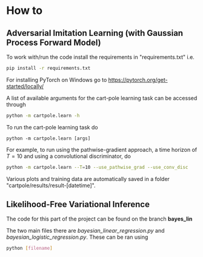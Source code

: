 # How to

## Adversarial Imitation Learning (with Gaussian Process Forward Model)

To work with/run the code install the requirements in "requirements.txt"
i.e.

```bash
pip install -r requirements.txt
```

For installing PyTorch on Windows go to <https://pytorch.org/get-started/locally/>

A list of available arguments for the cart-pole learning task can be accessed through

```bash
python -m cartpole.learn -h
```

To run the cart-pole learning task do

```
python -m cartpole.learn [args]
```

For example, to run using the pathwise-gradient approach, a time horizon of $T=10$ and using a convolutional discriminator, do

```bash
python -m cartpole.learn --T=10 --use_pathwise_grad --use_conv_disc
```

Various plots and training data are automatically saved in a folder "cartpole/results/result-[datetime]".

## Likelihood-Free Variational Inference

The code for this part of the project can be found on the branch
**bayes_lin**

The two main files there are *bayesian_linear_regression.py* and *bayesian_logistic_regression.py*. These can be ran using

```bash
python [filename]
```
